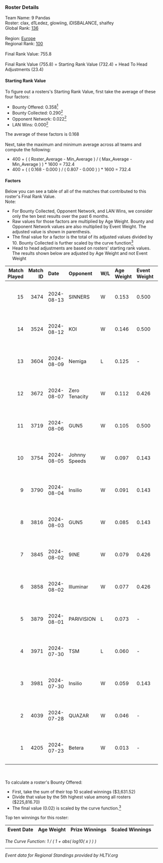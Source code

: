 ### Roster Details<br />
Team Name: 9 Pandas<br />
Roster: clax, d1Ledez, glowiing, iDISBALANCE, shalfey<br />
Global Rank: [136](../../standings_global_2025_01_17.md)<br />
<br />
Region: [Europe]( ../../standings_europe_2025_01_17.md)<br />
Regional Rank: [100]( ../../standings_europe_2025_01_17.md)<br />
<br />
Final Rank Value:  755.8<br />
<br />
Final Rank Value (755.8) = Starting Rank Value (732.4) + Head To Head Adjustments (23.4)<br />

#### Starting Rank Value<br />
To figure out a rosters's Starting Rank Value, first take the average of these four factors:<br />
- Bounty Offered: 0.358[<sup>1</sup>](#table2)
- Bounty Collected: 0.290[<sup>2</sup>](#table1)
- Opponent Network: 0.022[<sup>2</sup>](#table1)
- LAN Wins: 0.000[<sup>2</sup>](#table1)

The average of these factors is 0.168<br />
<br />
Next, take the maximum and minimum average across all teams and compute the following:<br />
- 400 + ( ( Roster_Average - Min_Average ) / ( Max_Average - Min_Average ) ) * 1600 = 732.4
- 400 + ( ( 0.168 - 0.000 ) / ( 0.807 - 0.000 ) ) * 1600 = 732.4


#### Factors<br />
Below you can see a table of all of the matches that contributed to this roster's Final Rank Value.<br />
Note:<br />

- For Bounty Collected, Opponent Network, and LAN Wins, we consider only the ten best results over the past 6 months.
- Raw values for those factors are multiplied by Age Weight. Bounty and Opponent Network values are also multiplied by Event Weight. The adjusted value is shown in parenthesis.
- The final value for a factor is the total of its adjusted values divided by 10. Bounty Collected is further scaled by the curve function[<sup>3</sup>](#curveFunction)
- Head to head adjustments are based on rosters' starting rank values. The results shown below are adjusted by Age Weight and not Event Weight
<span id="table1"></span><br />


| Match Played | Match ID | Date       | Opponent      | W/L | Age Weight | Event Weight | Bounty Collected | Opponent Network | LAN Wins  | H2H Adj. | Roster                                        |
| -: | -: | :- | :- | :- | :- | :- | :- | :- | :- | -: | :- |
|           15 |     3474 | 2024-08-13 | SINNERS       | W   | 0.153      | 0.500        | 0.101 (0.008)    | 0.683 (0.052)    | 0 (0.000) |     4.22 | clax, d1Ledez, glowiing, iDISBALANCE, shalfey |
|           14 |     3524 | 2024-08-12 | KOI           | W   | 0.146      | 0.500        | 0.043 (0.003)    | 0.386 (0.028)    | 0 (0.000) |     3.41 | clax, d1Ledez, glowiing, iDISBALANCE, shalfey |
|           13 |     3604 | 2024-08-09 | Nemiga        | L   | 0.125      | -            | -                | -                | -         |    -0.20 | clax, d1Ledez, glowiing, iDISBALANCE, shalfey |
|           12 |     3672 | 2024-08-07 | Zero Tenacity | W   | 0.112      | 0.426        | 0.083 (0.004)    | 0.570 (0.027)    | 0 (0.000) |     2.96 | clax, d1Ledez, glowiing, iDISBALANCE, shalfey |
|           11 |     3719 | 2024-08-06 | GUN5          | W   | 0.105      | 0.500        | 0.224 (0.012)    | 1.000 (0.053)    | 0 (0.000) |     2.88 | clax, d1Ledez, glowiing, iDISBALANCE, shalfey |
|           10 |     3754 | 2024-08-05 | Johnny Speeds | W   | 0.097      | 0.143        | 0.109 (0.002)    | 0.770 (0.011)    | 0 (0.000) |     2.66 | clax, d1Ledez, glowiing, iDISBALANCE, shalfey |
|            9 |     3790 | 2024-08-04 | Insilio       | W   | 0.091      | 0.143        | 0.017 (0.000)    | 0.301 (0.004)    | 0 (0.000) |     1.64 | clax, d1Ledez, glowiing, iDISBALANCE, shalfey |
|            8 |     3816 | 2024-08-03 | GUN5          | W   | 0.085      | 0.143        | 0.224 (0.003)    | 1.000 (0.012)    | 0 (0.000) |     2.34 | clax, d1Ledez, glowiing, iDISBALANCE, shalfey |
|            7 |     3845 | 2024-08-02 | 9INE          | W   | 0.079      | 0.426        | 0.125 (0.004)    | 1.000 (0.034)    | 0 (0.000) |     2.02 | clax, d1Ledez, glowiing, iDISBALANCE, shalfey |
|            6 |     3858 | 2024-08-02 | Illuminar     | W   | 0.077      | 0.426        | 0.002 (0.000)    | 0.035 (0.001)    | 0 (0.000) |     1.01 | clax, d1Ledez, glowiing, iDISBALANCE, shalfey |
|            5 |     3879 | 2024-08-01 | PARIVISION    | L   | 0.073      | -            | -                | -                | -         |    -0.75 | clax, d1Ledez, glowiing, iDISBALANCE, shalfey |
|            4 |     3971 | 2024-07-30 | TSM           | L   | 0.060      | -            | -                | -                | -         |    -0.60 | clax, d1Ledez, glowiing, iDISBALANCE, shalfey |
|            3 |     3981 | 2024-07-30 | Insilio       | W   | 0.059      | 0.143        | 0.017 (0.000)    | 0.301 (0.003)    | 0 (0.000) |     1.08 | clax, d1Ledez, glowiing, iDISBALANCE, shalfey |
|            2 |     4039 | 2024-07-28 | QUAZAR        | W   | 0.046      | -            | -                | -                | -         |     0.57 | clax, d1Ledez, glowiing, iDISBALANCE, shalfey |
|            1 |     4205 | 2024-07-23 | Betera        | W   | 0.013      | -            | -                | -                | -         |     0.17 | clax, d1Ledez, glowiing, iDISBALANCE, shalfey |

<br />
<span id="table2"></span><br />
To calculate a roster's Bounty Offered:<br />

- First, take the sum of their top 10 scaled winnings ($3,631.52)
- Divide that value by the 5th highest value among all rosters ($225,816.70)
- The final value (0.02) is scaled by the curve function.[<sup>3</sup>](#curveFunction)

Top ten winnings for this roster:<br />

| Event Date | Age Weight | Prize Winnings | Scaled Winnings |
| :- | -: | :- | :- |


<span id="curveFunction"></span>_The Curve Function: 1 / ( 1 + abs( log10( x ) ) )_<br />

---
_Event data for Regional Standings provided by HLTV.org_<br />
